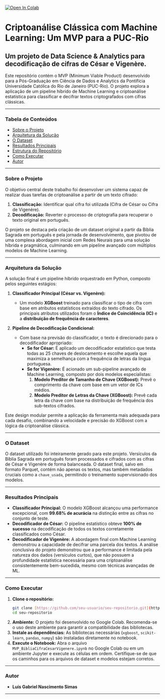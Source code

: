 [![Open In Colab](https://colab.research.google.com/assets/colab-badge.svg)](https://colab.research.google.com/github/gabrielsimas/biblia-cifra-cesar-vigenere/blob/master/MVP_BibliaCifraCesarVigenere.ipynb)

# Criptoanálise Clássica com Machine Learning: Um MVP para a PUC-Rio

## Um projeto de Data Science & Analytics para decodificação de cifras de César e Vigenère.

Este repositório contém o MVP (Minimum Viable Product) desenvolvido para a Pós-Graduação em Ciência de Dados e Analytics da Pontifícia Universidade Católica do Rio de Janeiro (PUC-Rio). O projeto explora a aplicação de um pipeline híbrido de Machine Learning e criptoanálise estatística para classificar e decifrar textos criptografados com cifras clássicas.

---

### Tabela de Conteúdos
* [Sobre o Projeto](#sobre-o-projeto)
* [Arquitetura da Solução](#arquitetura-da-solução)
* [O Dataset](#o-dataset)
* [Resultados Principais](#resultados-principais)
* [Estrutura do Repositório](#estrutura-do-repositório)
* [Como Executar](#como-executar)
* [Autor](#autor)

---

### Sobre o Projeto

O objetivo central deste trabalho foi desenvolver um sistema capaz de realizar duas tarefas de criptoanálise a partir de um texto cifrado:

1.  **Classificação:** Identificar qual cifra foi utilizada (Cifra de César ou Cifra de Vigenère).
2.  **Decodificação:** Reverter o processo de criptografia para recuperar o texto original em português.

O projeto se destaca pela criação de um dataset original a partir da Bíblia Sagrada em português e pela jornada de desenvolvimento, que pivotou de uma complexa abordagem inicial com Redes Neurais para uma solução híbrida e pragmática, culminando em um pipeline avançado com múltiplos modelos de Machine Learning.

---

### Arquitetura da Solução

A solução final é um pipeline híbrido orquestrado em Python, composto pelos seguintes estágios:

1.  **Classificador Principal (César vs. Vigenère):**
    * Um modelo **XGBoost** treinado para classificar o tipo de cifra com base em atributos estatísticos extraídos do texto cifrado. Os principais atributos utilizados foram o **Índice de Coincidência (IC)** e a **distribuição de frequência de caracteres**.

2.  **Pipeline de Decodificação Condicional:**
    * Com base na previsão do classificador, o texto é direcionado para o decodificador apropriado:
        * **Se for César:** É aplicado um decodificador estatístico que testa todas as 25 chaves de deslocamento e escolhe aquela que maximiza a semelhança com a frequência de letras da língua portuguesa.
        * **Se for Vigenère:** É acionado um sub-pipeline avançado de Machine Learning, composto por dois modelos especialistas:
            1.  **Modelo Preditor de Tamanho de Chave (XGBoost):** Prevê o comprimento da chave com base em um vetor de ICs médios.
            2.  **Modelo Preditor de Letras da Chave (XGBoost):** Prevê cada letra da chave com base na distribuição de frequência dos sub-textos cifrados.

Este design modular permite a aplicação da ferramenta mais adequada para cada desafio, combinando a velocidade e precisão do XGBoost com a lógica da criptoanálise clássica.

---

### O Dataset

O dataset utilizado foi inteiramente gerado para este projeto. Versículos da Bíblia Sagrada em português foram processados e cifrados com as cifras de César e Vigenère de forma balanceada. O dataset final, salvo em formato Parquet, contém não apenas os textos, mas também metadados cruciais como a `chave_usada`, permitindo o treinamento supervisionado dos modelos.

---

### Resultados Principais

* **Classificador Principal:** O modelo XGBoost alcançou uma performance excepcional, com **99.68% de acurácia** na distinção entre as cifras no conjunto de teste.
* **Decodificador de César:** O pipeline estatístico obteve **100% de sucesso** na decodificação de todos os textos corretamente classificados como César.
* **Decodificador de Vigenère:** A abordagem final com Machine Learning demonstrou a capacidade de decifrar uma parcela dos textos. A análise conclusiva do projeto demonstrou que a performance é limitada pela natureza dos dados (versículos curtos), que não possuem a profundidade estatística necessária para uma criptoanálise consistentemente bem-sucedida, mesmo com técnicas avançadas de ML.

---

### Como Executar

1.  **Clone o repositório:**
    ```bash
    git clone [https://github.com/seu-usuario/seu-repositorio.git](https://github.com/seu-usuario/seu-repositorio.git)
    cd seu-repositorio
    ```
2.  **Ambiente:** O projeto foi desenvolvido no Google Colab. Recomenda-se o uso deste ambiente para garantir a compatibilidade das bibliotecas.
3.  **Instale as dependências:** As bibliotecas necessárias (`xgboost`, `scikit-learn`, `pandas`, `numpy`) são instaladas diretamente no notebook.
4.  **Execute o Notebook:** Abra o arquivo `MVP_BibliaCifraCesarVigenere.ipynb` no Google Colab ou em um ambiente Jupyter e execute as células em ordem. Certifique-se de que os caminhos para os arquivos de dataset e modelos estejam corretos.

---

### Autor

* **Luís Gabriel Nascimento Simas**

---